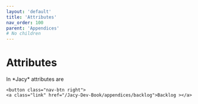 ```yaml
---
layout: 'default'
title: 'Attributes'
nav_order: 100
parent: 'Appendices'
# No children
---
```


# Attributes

In \*Jacy\* attributes are
<div class="nav-btn-block">
    
    <button class="nav-btn right">
    <a class="link" href="/Jacy-Dev-Book/appendices/backlog">Backlog ></a>
</button>

</div>
